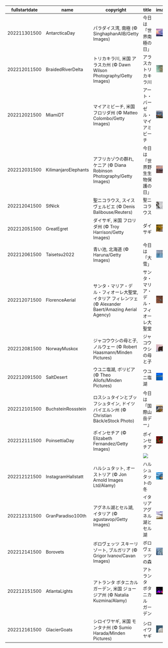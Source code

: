 |fullstartdate|name|copyright|title|image|
|--|--|--|--|--|
202211301500|AntarcticaDay|パラダイス湾, 南極 (© SinghaphanAllB/Getty Images)|今日は「世界南極の日」|![](/ja-JP/2022/12/202211301500AntarcticaDay.jpg)|
202212011500|BraidedRiverDelta|トリカキラ川, 米国 アラスカ州 (© Dawn Wilson Photography/Getty Images)|アラスカ トリカキラ川|![](/ja-JP/2022/12/202212011500BraidedRiverDelta.jpg)|
202212021500|MiamiDT|マイアミビーチ, 米国 フロリダ州 (© Matteo Colombo/Getty Images)|アート・バーゼル・マイアミビーチ|![](/ja-JP/2022/12/202212021500MiamiDT.jpg)|
202212031500|KilimanjaroElephants|アフリカゾウの群れ, ケニア (© Diana Robinson Photography/Getty Images)|今日は「世界野生生物保護の日」|![](/ja-JP/2022/12/202212031500KilimanjaroElephants.jpg)|
202212041500|StNick|聖ニコラウス, スイス ヴェルビエ (© Denis Balibouse/Reuters)|聖ニコラウス|![](/ja-JP/2022/12/202212041500StNick.jpg)|
202212051500|GreatEgret|ダイサギ, 米国 フロリダ州 (© Troy Harrison/Getty Images)|ダイサギ|![](/ja-JP/2022/12/202212051500GreatEgret.jpg)|
202212061500|Taisetsu2022|青い池, 北海道 (© Haruna/Getty Images)|今日は「大雪」|![](/ja-JP/2022/12/202212061500Taisetsu2022.jpg)|
202212071500|FlorenceAerial|サンタ・マリア・デル・フィオーレ大聖堂, イタリア フィレンツェ (© Alexander Baert/Amazing Aerial Agency)|サンタ・マリア・デル・フィオーレ大聖堂|![](/ja-JP/2022/12/202212071500FlorenceAerial.jpg)|
202212081500|NorwayMuskox|ジャコウウシの母と子, ノルウェー (© Robert Haasmann/Minden Pictures)|ジャコウウシの母と子|![](/ja-JP/2022/12/202212081500NorwayMuskox.jpg)|
202212091500|SaltDesert|ウユニ塩湖, ボリビア (© Theo Allofs/Minden Pictures)|ウユニ塩湖|![](/ja-JP/2022/12/202212091500SaltDesert.jpg)|
202212101500|BuchsteinRossstein|ロスシュタインとブッフシュタイン, ドイツ バイエルン州 (© Christian Bäck/eStock Photo)|今日は「国際山岳デー」|![](/ja-JP/2022/12/202212101500BuchsteinRossstein.jpg)|
202212111500|PoinsettiaDay|ポインセチア (© Elizabeth Fernandez/Getty Images)|ポインセチア|![](/ja-JP/2022/12/202212111500PoinsettiaDay.jpg)|
||||![](/ja-JP/2022/12/.jpg)|
202212121500|InstagramHallstatt|ハルシュタット, オーストリア (© Jon Arnold Images Ltd/Alamy)|ハルシュタットの冬|![](/ja-JP/2022/12/202212121500InstagramHallstatt.jpg)|
202212131500|GranParadiso100th|アグネル湖とセル湖, イタリア (© agustavop/Getty Images)|イタリア アグネル湖とセル湖|![](/ja-JP/2022/12/202212131500GranParadiso100th.jpg)|
202212141500|Borovets|ボロヴェッツ スキーリゾート, ブルガリア (© Grigor Ivanov/Cavan Images)|ボロヴェッツの森|![](/ja-JP/2022/12/202212141500Borovets.jpg)|
202212151500|AtlantaLights|アトランタ ボタニカル ガーデン, 米国 ジョージア州 (© Natalia Kuzmina/Alamy)|アトランタ ボタニカル ガーデン|![](/ja-JP/2022/12/202212151500AtlantaLights.jpg)|
202212161500|GlacierGoats|シロイワヤギ, 米国 モンタナ州 (© Sumio Harada/Minden Pictures)|シロイワヤギ|![](/ja-JP/2022/12/202212161500GlacierGoats.jpg)|

